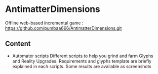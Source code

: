 # AntimatterDimensions

Offline web-based incremental game : https://github.com/pumbaa666/AntimatterDimensions.git

## Content

- Automator scripts
Different scripts to help you grind and farm Glyphs and Reality Upgrades.
Requirements and glyphs template are briefly explained in each scripts.
Some results are available as screenshots